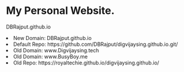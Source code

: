 # My Personal Website.
DBRajput.github.io

<li>New Domain: DBRajput.github.io</li>
<li>Default Repo: https://github.com/DBRajput/digvijaysing.github.io.git/</li>
<li>Old Domain: www.Digvijaysing.tech</li>
<li>Old Domain: www.BusyBoy.me</li>
<li>Old Repo: https://royaltechie.github.io/digvijaysing.github.io/</li>
